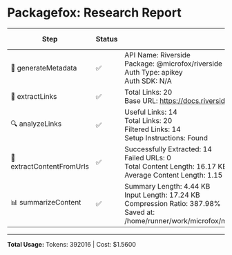 # Packagefox: Research Report

| Step | Status | Details | Token Usage | Total Tokens |
|------|--------|---------|-------------|--------------|
| 📝 generateMetadata | ✅ | API Name: Riverside<br>Package: @microfox/riverside<br>Auth Type: apikey<br>Auth SDK: N/A | 351 + 66 = 417 | 417 |
| 🔗 extractLinks | ✅ | Total Links: 20<br>Base URL: https://docs.riverside.fm/ | - | - |
| 🔍 analyzeLinks | ✅ | Useful Links: 14<br>Total Links: 20<br>Filtered Links: 14<br>Setup Instructions: Found | 526 + 318 = 844 | 844 |
| 📄 extractContentFromUrls | ✅ | Successfully Extracted: 14<br>Failed URLs: 0<br>Total Content Length: 16.17 KB<br>Average Content Length: 1.15 KB | - | - |
| 📊 summarizeContent | ✅ | Summary Length: 4.44 KB<br>Input Length: 17.24 KB<br>Compression Ratio: 387.98%<br>Saved at: /home/runner/work/microfox/microfox/packages/riverside/docSummary.md | 5012 + 1202 = 6214 | 6214 |

---
**Total Usage:** Tokens: 392016 | Cost: $1.5600